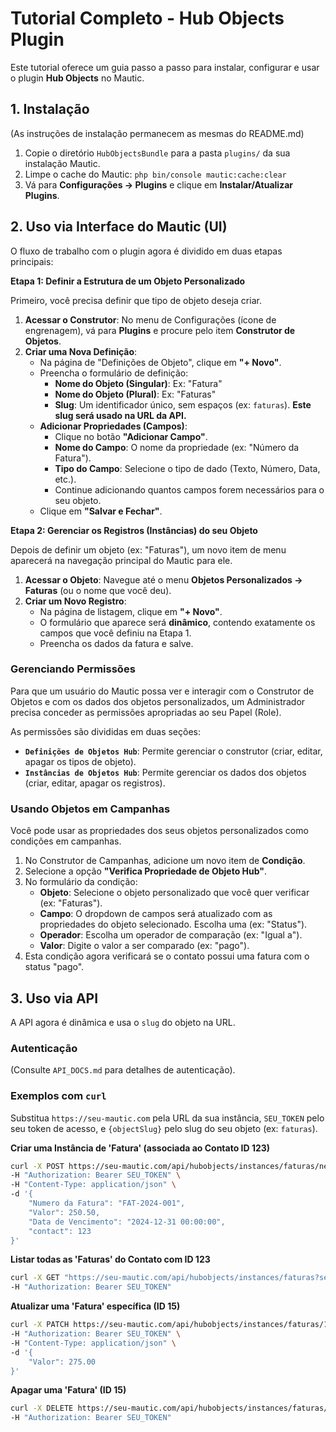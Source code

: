 # Tutorial Completo - Hub Objects Plugin

Este tutorial oferece um guia passo a passo para instalar, configurar e usar o plugin **Hub Objects** no Mautic.

## 1. Instalação

(As instruções de instalação permanecem as mesmas do README.md)

1.  Copie o diretório `HubObjectsBundle` para a pasta `plugins/` da sua instalação Mautic.
2.  Limpe o cache do Mautic: `php bin/console mautic:cache:clear`
3.  Vá para **Configurações -> Plugins** e clique em **Instalar/Atualizar Plugins**.

## 2. Uso via Interface do Mautic (UI)

O fluxo de trabalho com o plugin agora é dividido em duas etapas principais:

**Etapa 1: Definir a Estrutura de um Objeto Personalizado**

Primeiro, você precisa definir que tipo de objeto deseja criar.

1.  **Acessar o Construtor**: No menu de Configurações (ícone de engrenagem), vá para **Plugins** e procure pelo item **Construtor de Objetos**.
2.  **Criar uma Nova Definição**:
    *   Na página de "Definições de Objeto", clique em **"+ Novo"**.
    *   Preencha o formulário de definição:
        *   **Nome do Objeto (Singular)**: Ex: "Fatura"
        *   **Nome do Objeto (Plural)**: Ex: "Faturas"
        *   **Slug**: Um identificador único, sem espaços (ex: `faturas`). **Este slug será usado na URL da API.**
    *   **Adicionar Propriedades (Campos)**:
        *   Clique no botão **"Adicionar Campo"**.
        *   **Nome do Campo**: O nome da propriedade (ex: "Número da Fatura").
        *   **Tipo do Campo**: Selecione o tipo de dado (Texto, Número, Data, etc.).
        *   Continue adicionando quantos campos forem necessários para o seu objeto.
    *   Clique em **"Salvar e Fechar"**.

**Etapa 2: Gerenciar os Registros (Instâncias) do seu Objeto**

Depois de definir um objeto (ex: "Faturas"), um novo item de menu aparecerá na navegação principal do Mautic para ele.

1.  **Acessar o Objeto**: Navegue até o menu **Objetos Personalizados -> Faturas** (ou o nome que você deu).
2.  **Criar um Novo Registro**:
    *   Na página de listagem, clique em **"+ Novo"**.
    *   O formulário que aparece será **dinâmico**, contendo exatamente os campos que você definiu na Etapa 1.
    *   Preencha os dados da fatura e salve.

### Gerenciando Permissões

Para que um usuário do Mautic possa ver e interagir com o Construtor de Objetos e com os dados dos objetos personalizados, um Administrador precisa conceder as permissões apropriadas ao seu Papel (Role).

As permissões são divididas em duas seções:
- **`Definições de Objetos Hub`**: Permite gerenciar o construtor (criar, editar, apagar os tipos de objeto).
- **`Instâncias de Objetos Hub`**: Permite gerenciar os dados dos objetos (criar, editar, apagar os registros).

### Usando Objetos em Campanhas

Você pode usar as propriedades dos seus objetos personalizados como condições em campanhas.

1.  No Construtor de Campanhas, adicione um novo item de **Condição**.
2.  Selecione a opção **"Verifica Propriedade de Objeto Hub"**.
3.  No formulário da condição:
    *   **Objeto**: Selecione o objeto personalizado que você quer verificar (ex: "Faturas").
    *   **Campo**: O dropdown de campos será atualizado com as propriedades do objeto selecionado. Escolha uma (ex: "Status").
    *   **Operador**: Escolha um operador de comparação (ex: "Igual a").
    *   **Valor**: Digite o valor a ser comparado (ex: "pago").
4.  Esta condição agora verificará se o contato possui uma fatura com o status "pago".

## 3. Uso via API

A API agora é dinâmica e usa o `slug` do objeto na URL.

### Autenticação
(Consulte `API_DOCS.md` para detalhes de autenticação).

### Exemplos com `curl`

Substitua `https://seu-mautic.com` pela URL da sua instância, `SEU_TOKEN` pelo seu token de acesso, e `{objectSlug}` pelo slug do seu objeto (ex: `faturas`).

**Criar uma Instância de 'Fatura' (associada ao Contato ID 123)**
```bash
curl -X POST https://seu-mautic.com/api/hubobjects/instances/faturas/new \
-H "Authorization: Bearer SEU_TOKEN" \
-H "Content-Type: application/json" \
-d '{
    "Numero da Fatura": "FAT-2024-001",
    "Valor": 250.50,
    "Data de Vencimento": "2024-12-31 00:00:00",
    "contact": 123
}'
```

**Listar todas as 'Faturas' do Contato com ID 123**
```bash
curl -X GET "https://seu-mautic.com/api/hubobjects/instances/faturas?search=contact:123" \
-H "Authorization: Bearer SEU_TOKEN"
```

**Atualizar uma 'Fatura' específica (ID 15)**
```bash
curl -X PATCH https://seu-mautic.com/api/hubobjects/instances/faturas/15/edit \
-H "Authorization: Bearer SEU_TOKEN" \
-H "Content-Type: application/json" \
-d '{
    "Valor": 275.00
}'
```

**Apagar uma 'Fatura' (ID 15)**
```bash
curl -X DELETE https://seu-mautic.com/api/hubobjects/instances/faturas/15/delete \
-H "Authorization: Bearer SEU_TOKEN"
```
